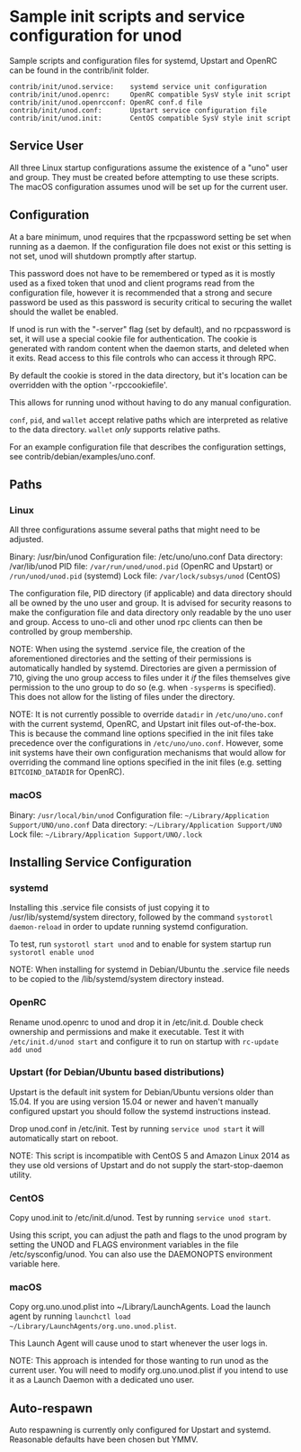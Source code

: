 Sample init scripts and service configuration for unod
==========================================================

Sample scripts and configuration files for systemd, Upstart and OpenRC
can be found in the contrib/init folder.

    contrib/init/unod.service:    systemd service unit configuration
    contrib/init/unod.openrc:     OpenRC compatible SysV style init script
    contrib/init/unod.openrcconf: OpenRC conf.d file
    contrib/init/unod.conf:       Upstart service configuration file
    contrib/init/unod.init:       CentOS compatible SysV style init script

Service User
---------------------------------

All three Linux startup configurations assume the existence of a "uno" user
and group.  They must be created before attempting to use these scripts.
The macOS configuration assumes unod will be set up for the current user.

Configuration
---------------------------------

At a bare minimum, unod requires that the rpcpassword setting be set
when running as a daemon.  If the configuration file does not exist or this
setting is not set, unod will shutdown promptly after startup.

This password does not have to be remembered or typed as it is mostly used
as a fixed token that unod and client programs read from the configuration
file, however it is recommended that a strong and secure password be used
as this password is security critical to securing the wallet should the
wallet be enabled.

If unod is run with the "-server" flag (set by default), and no rpcpassword is set,
it will use a special cookie file for authentication. The cookie is generated with random
content when the daemon starts, and deleted when it exits. Read access to this file
controls who can access it through RPC.

By default the cookie is stored in the data directory, but it's location can be overridden
with the option '-rpccookiefile'.

This allows for running unod without having to do any manual configuration.

`conf`, `pid`, and `wallet` accept relative paths which are interpreted as
relative to the data directory. `wallet` *only* supports relative paths.

For an example configuration file that describes the configuration settings,
see contrib/debian/examples/uno.conf.

Paths
---------------------------------

### Linux

All three configurations assume several paths that might need to be adjusted.

Binary:              /usr/bin/unod
Configuration file:  /etc/uno/uno.conf
Data directory:      /var/lib/unod
PID file:            `/var/run/unod/unod.pid` (OpenRC and Upstart) or `/run/unod/unod.pid` (systemd)
Lock file:           `/var/lock/subsys/unod` (CentOS)

The configuration file, PID directory (if applicable) and data directory
should all be owned by the uno user and group.  It is advised for security
reasons to make the configuration file and data directory only readable by the
uno user and group.  Access to uno-cli and other unod rpc clients
can then be controlled by group membership.

NOTE: When using the systemd .service file, the creation of the aforementioned
directories and the setting of their permissions is automatically handled by
systemd. Directories are given a permission of 710, giving the uno group
access to files under it _if_ the files themselves give permission to the
uno group to do so (e.g. when `-sysperms` is specified). This does not allow
for the listing of files under the directory.

NOTE: It is not currently possible to override `datadir` in
`/etc/uno/uno.conf` with the current systemd, OpenRC, and Upstart init
files out-of-the-box. This is because the command line options specified in the
init files take precedence over the configurations in
`/etc/uno/uno.conf`. However, some init systems have their own
configuration mechanisms that would allow for overriding the command line
options specified in the init files (e.g. setting `BITCOIND_DATADIR` for
OpenRC).

### macOS

Binary:              `/usr/local/bin/unod`
Configuration file:  `~/Library/Application Support/UNO/uno.conf`
Data directory:      `~/Library/Application Support/UNO`
Lock file:           `~/Library/Application Support/UNO/.lock`

Installing Service Configuration
-----------------------------------

### systemd

Installing this .service file consists of just copying it to
/usr/lib/systemd/system directory, followed by the command
`systorotl daemon-reload` in order to update running systemd configuration.

To test, run `systorotl start unod` and to enable for system startup run
`systorotl enable unod`

NOTE: When installing for systemd in Debian/Ubuntu the .service file needs to be copied to the /lib/systemd/system directory instead.

### OpenRC

Rename unod.openrc to unod and drop it in /etc/init.d.  Double
check ownership and permissions and make it executable.  Test it with
`/etc/init.d/unod start` and configure it to run on startup with
`rc-update add unod`

### Upstart (for Debian/Ubuntu based distributions)

Upstart is the default init system for Debian/Ubuntu versions older than 15.04. If you are using version 15.04 or newer and haven't manually configured upstart you should follow the systemd instructions instead.

Drop unod.conf in /etc/init.  Test by running `service unod start`
it will automatically start on reboot.

NOTE: This script is incompatible with CentOS 5 and Amazon Linux 2014 as they
use old versions of Upstart and do not supply the start-stop-daemon utility.

### CentOS

Copy unod.init to /etc/init.d/unod. Test by running `service unod start`.

Using this script, you can adjust the path and flags to the unod program by
setting the UNOD and FLAGS environment variables in the file
/etc/sysconfig/unod. You can also use the DAEMONOPTS environment variable here.

### macOS

Copy org.uno.unod.plist into ~/Library/LaunchAgents. Load the launch agent by
running `launchctl load ~/Library/LaunchAgents/org.uno.unod.plist`.

This Launch Agent will cause unod to start whenever the user logs in.

NOTE: This approach is intended for those wanting to run unod as the current user.
You will need to modify org.uno.unod.plist if you intend to use it as a
Launch Daemon with a dedicated uno user.

Auto-respawn
-----------------------------------

Auto respawning is currently only configured for Upstart and systemd.
Reasonable defaults have been chosen but YMMV.
